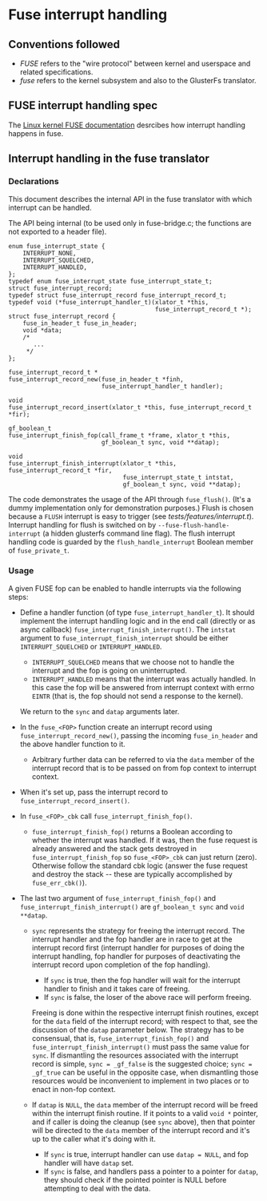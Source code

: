 # Fuse interrupt handling

## Conventions followed

- *FUSE* refers to the "wire protocol" between kernel and userspace and
  related specifications.
- *fuse* refers to the kernel subsystem and also to the GlusterFs translator.

## FUSE interrupt handling spec

The [Linux kernel FUSE documentation](https://git.kernel.org/pub/scm/linux/kernel/git/torvalds/linux.git/tree/Documentation/filesystems/fuse.txt?h=v4.18#n148)
desrcibes how interrupt handling happens in fuse.

## Interrupt handling in the fuse translator

### Declarations

This document describes the internal API in the fuse translator with which
interrupt can be handled.

The API being internal (to be used only in fuse-bridge.c; the functions are
not exported to a header file).

```
enum fuse_interrupt_state {
    INTERRUPT_NONE,
    INTERRUPT_SQUELCHED,
    INTERRUPT_HANDLED,
};
typedef enum fuse_interrupt_state fuse_interrupt_state_t;
struct fuse_interrupt_record;
typedef struct fuse_interrupt_record fuse_interrupt_record_t;
typedef void (*fuse_interrupt_handler_t)(xlator_t *this,
                                         fuse_interrupt_record_t *);
struct fuse_interrupt_record {
    fuse_in_header_t fuse_in_header;
    void *data;
    /*
       ...
     */
};

fuse_interrupt_record_t *
fuse_interrupt_record_new(fuse_in_header_t *finh,
                          fuse_interrupt_handler_t handler);

void
fuse_interrupt_record_insert(xlator_t *this, fuse_interrupt_record_t *fir);

gf_boolean_t
fuse_interrupt_finish_fop(call_frame_t *frame, xlator_t *this,
                          gf_boolean_t sync, void **datap);

void
fuse_interrupt_finish_interrupt(xlator_t *this, fuse_interrupt_record_t *fir,
                                fuse_interrupt_state_t intstat,
                                gf_boolean_t sync, void **datap);
```

The code demonstrates the usage of the API through `fuse_flush()`. (It's a
dummy implementation only for demonstration purposes.) Flush is chosen
because a `FLUSH` interrupt is easy to trigger (see
*tests/features/interrupt.t*). Interrupt handling for flush is switched on
by `--fuse-flush-handle-interrupt` (a hidden glusterfs command line flag).
The flush interrupt handling code is guarded by the
`flush_handle_interrupt` Boolean member of `fuse_private_t`.

### Usage

A given FUSE fop can be enabled to handle interrupts via the following
steps:

- Define a handler function (of type `fuse_interrupt_handler_t`).
  It should implement the interrupt handling logic and in the end
  call (directly or as async callback) `fuse_interrupt_finish_interrupt()`.
  The `intstat` argument to `fuse_interrupt_finish_interrupt` should be
  either `INTERRUPT_SQUELCHED` or `INTERRUPT_HANDLED`.
    - `INTERRUPT_SQUELCHED` means that we choose not to handle the interrupt
      and the fop is going on uninterrupted.
    - `INTERRUPT_HANDLED` means that the interrupt was actually handled. In
      this case the fop will be answered from interrupt context with errno
      `EINTR` (that is, the fop should not send a response to the kernel).

  We return to the `sync` and `datap` arguments later.
- In the `fuse_<FOP>` function create an interrupt record using
  `fuse_interrupt_record_new()`, passing the incoming `fuse_in_header` and
  the above handler function to it.
    - Arbitrary further data can be referred to via the `data` member of the
      interrupt record that is to be passed on from fop context to
      interrupt context.
- When it's set up, pass the interrupt record to
  `fuse_interrupt_record_insert()`.
- In `fuse_<FOP>_cbk` call `fuse_interrupt_finish_fop()`.
    - `fuse_interrupt_finish_fop()` returns a Boolean according to whether the
      interrupt was handled. If it was, then the fuse request is already
      answered and the stack gets destroyed in `fuse_interrupt_finish_fop` so
      `fuse_<FOP>_cbk` can just return (zero). Otherwise follow the standard
      cbk logic (answer the fuse request and destroy the stack -- these are
      typically accomplished by `fuse_err_cbk()`).
- The last two argument of `fuse_interrupt_finish_fop()` and
  `fuse_interrupt_finish_interrupt()` are `gf_boolean_t sync` and
  `void **datap`.
    - `sync` represents the strategy for freeing the interrupt record. The
      interrupt handler and the fop handler are in race to get at the interrupt
      record first (interrupt handler for purposes of doing the interrupt
      handling, fop handler for purposes of deactivating the interrupt record
      upon completion of the fop handling).
        - If `sync` is true, then the fop handler will wait for the interrupt
          handler to finish and it takes care of freeing.
        - If `sync` is false, the loser of the above race will perform freeing.

      Freeing is done within the respective interrupt finish routines, except
      for the `data` field of the interrupt record; with respect to that, see
      the discussion of the `datap` parameter below. The strategy has to be
      consensual, that is, `fuse_interrupt_finish_fop()` and
      `fuse_interrupt_finish_interrupt()` must pass the same value for `sync`.
      If dismantling the resources associated with the interrupt record is
      simple, `sync = _gf_false` is the suggested choice; `sync = _gf_true` can
      be useful in the opposite case, when dismantling those resources would
      be inconvenient to implement in two places or to enact in non-fop context.
    - If `datap` is `NULL`, the `data` member of the interrupt record will be
      freed within the interrupt finish routine.  If it points to a valid
      `void *` pointer, and if caller is doing the cleanup (see `sync` above),
      then that pointer will be directed to the `data` member of the interrupt
      record and it's up to the caller what it's doing with it.
        - If `sync` is true, interrupt handler can use `datap = NULL`, and
          fop handler will have `datap` set.
        - If `sync` is false, and handlers pass a pointer to a pointer for
          `datap`, they should check if the pointed pointer is NULL before
          attempting to deal with the data.
